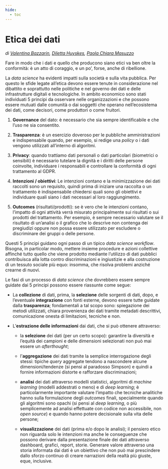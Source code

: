 ```yaml
---
hide:
  - toc
---
```


# Etica dei dati

*di [Valentina Bazzarin](https://twitter.com/VBazzarin), [Diletta Huyskes](https://twitter.com/dilettahuyskes_), [Paola Chiara Masuzzo](https://twitter.com/pcmasuzzo)*

Fare in modo che i dati e quello che producono siano etici va ben oltre la conformità: è un atto di coraggio, e un po’, forse, anche di ribellione.

La *data science* ha evidenti impatti sulla società e sulla vita pubblica. Per questo le sfide legate all’etica devono essere tenute in considerazione nel dibattito e soprattutto nelle politiche e nel governo dei dati e delle infrastrutture digitali e tecnologiche. In ambito economico sono stati individuati 5 principi da osservare nelle organizzazioni e che possono essere mutuati dalle comunità o dai soggetti che operano nell’ecosistema dei dati, come decisori, come produttori o come fruitori.

1. **Governance** del dato: è necessario che sia sempre identificabile e che l’uso ne sia consentito.

2. **Trasparenza**: è un esercizio doveroso per le pubbliche amministrazioni e indispensabile quando, per esempio, si redige una *policy* o i dati vengono utilizzati all’interno di algoritmi.

3. **Privacy**: quando trattiamo dati personali o dati particolari (biometrici o sensibili) è necessario tutelare la dignità e i diritti delle persone coinvolte, individuare i responsabili e controllare la conformità di ogni trattamento al GDPR.

4. **Intenzioni / obiettivi**: Le intenzioni contano e la minimizzazione dei dati raccolti sono un requisito, quindi prima di iniziare una raccolta o un trattamento è indispensabile chiedersi quali sono gli obiettivi e individuare quali siano i dati necessari al loro raggiungimento.

5. **Outcomes** (risultati/prodotti): se è vero che le intenzioni contano, l’impatto di ogni attività verrà misurato principalmente sui risultati o sui prodotti del trattamento. Per esempio, è sempre necessario valutare se il risultato di un’analisi o il grafico che lo descrive non contenga dei pregiudizi oppure non possa essere utilizzato per escludere o discriminare dei gruppi o delle persone.

Questi 5 principi guidano ogni passo di un tipico *data science workflow*. Bisogna, in particolar modo, mettere insieme procedure e azioni collettive affinché tutto quello che viene prodotto mediante l’utilizzo di dati pubblici contribuisca alla lotta contro discriminazioni e ingiustizie e alla costruzione di un tessuto sociale più equo: insomma, che risolva problemi anziché crearne di nuovi.

Le fasi di un processo di *data science* che dovrebbero essere sempre guidate dai 5 principi possono essere riassunte come segue:

  - La **collezione** di dati, prima, la **selezione** delle sorgenti di dati, dopo, e l’eventuale **integrazione** con fonti esterne, devono essere tutte guidate dalla **trasparenza**; fondamentali a tal scopo sono: spiegazione dei metodi utilizzati, chiara provenienza dei dati tramite metadati descrittivi, comunicazione onesta di limitazioni, tecniche e non.

  - L’**estrazione delle informazioni** dai dati, che si può ottenere attraverso:

      - la **selezione** dei dati (per un certo scopo): garantire la diversità e l’equità dei campioni e delle dimensioni selezionati non può mai essere un *afterthought*;

      - l’**aggregazione** dei dati tramite la semplice interrogazione degli stessi: tipiche *query* aggregate tendono a nascondere alcune dimensioni/tendenze (si pensi al paradosso Simpson) e quindi a fornire informazioni distorte e rafforzare discriminazioni;

      - **analisi** dei dati attraverso modelli statistici, algoritmi di *machine learning* (modelli addestrati o meno) e di *deep learning*; è particolarmente importante valutare l’impatto che tecniche analitiche hanno sulla formulazione degli *outcomes* finali, specialmente quando gli algoritmi sono opachi (si pensi al *deep learning*, o più semplicemente ad analisi effettuate con codice non accessibile, non *open source*) e quando hanno potere decisionale sulla vita delle persone;

      - **visualizzazione** dei dati (prima e/o dopo le analisi); il pensiero etico non riguarda solo le intenzioni ma anche le conseguenze che possono derivare dalla presentazione finale dei dati attraverso dashboard, grafici, report, storie. Generare valore attraverso una storia informata dai dati è un obiettivo che non può mai prescindere dallo sforzo continuo di creare narrazioni della realtà più giuste, eque, inclusive.
